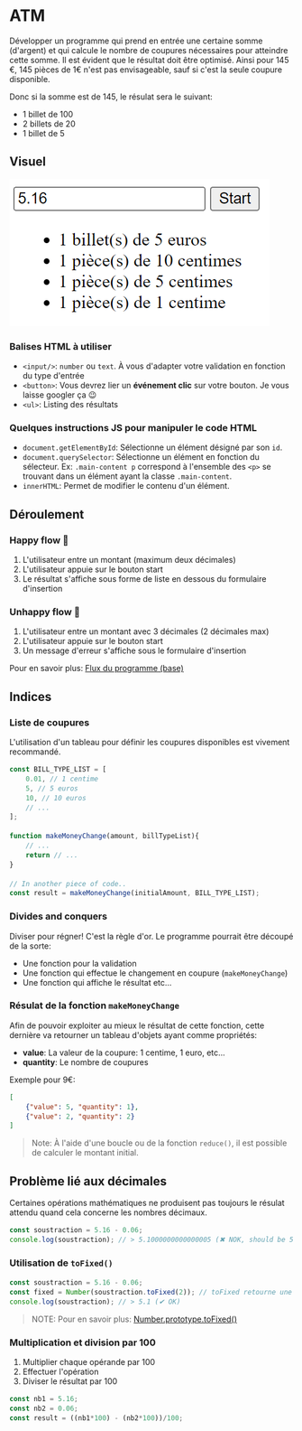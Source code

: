 # ATM

Développer un programme qui prend en entrée une certaine somme (d'argent) et qui calcule le nombre de coupures nécessaires pour atteindre cette somme.
Il est évident que le résultat doit être optimisé. Ainsi pour 145 €, 145 pièces de 1€ n'est pas envisageable, sauf si c'est la seule coupure disponible.

Donc si la somme est de 145, le résulat sera le suivant:
- 1 billet de 100
- 2 billets de 20
- 1 billet de 5

## Visuel

![](./screen.png)

### Balises HTML à utiliser

- `<input/>`: `number` ou `text`. À vous d'adapter votre validation en fonction du type d'entrée
- `<button>`: Vous devrez lier un **événement clic** sur votre bouton. Je vous laisse googler ça 😉
- `<ul>`: Listing des résultats

### Quelques instructions JS pour manipuler le code HTML

- `document.getElementById`: Sélectionne un élément désigné par son `id`.
- `document.querySelector`: Sélectionne un élément en fonction du sélecteur. Ex: `.main-content p` correspond à l'ensemble des `<p>` se trouvant dans un élément ayant la classe `.main-content`.
- `innerHTML`: Permet de modifier le contenu d'un élément.

## Déroulement

### Happy flow 🙂

1. L'utilisateur entre un montant (maximum deux décimales)
2. L'utilisateur appuie sur le bouton start
3. Le résultat s'affiche sous forme de liste en dessous du formulaire d'insertion

### Unhappy flow 🙁

1. L'utilisateur entre un montant avec 3 décimales (2 décimales max)
2. L'utilisateur appuie sur le bouton start
3. Un message d'erreur s'affiche sous le formulaire d'insertion

Pour en savoir plus: [Flux du programme (base)](./flow.mmd)

## Indices

### Liste de coupures

L'utilisation d'un tableau pour définir les coupures disponibles est vivement recommandé.

```js
const BILL_TYPE_LIST = [
    0.01, // 1 centime
    5, // 5 euros
    10, // 10 euros
    // ...
];

function makeMoneyChange(amount, billTypeList){
    // ...
    return // ...
}

// In another piece of code..
const result = makeMoneyChange(initialAmount, BILL_TYPE_LIST);
```

### Divides and conquers

Diviser pour régner! C'est la règle d'or. Le programme pourrait être découpé de la sorte:

- Une fonction pour la validation
- Une fonction qui effectue le changement en coupure (`makeMoneyChange`)
- Une fonction qui affiche le résultat etc...

### Résulat de la fonction `makeMoneyChange`

Afin de pouvoir exploiter au mieux le résultat de cette fonction, cette dernière va retourner un tableau d'objets ayant comme propriétés:
- **value**: La valeur de la coupure: 1 centime, 1 euro, etc...
- **quantity**: Le nombre de coupures

Exemple pour 9€:
```json
[
    {"value": 5, "quantity": 1},
    {"value": 2, "quantity": 2}
]
```
> Note: À l'aide d'une boucle ou de la fonction `reduce()`, il est possible de calculer le montant initial.

## Problème lié aux décimales

Certaines opérations mathématiques ne produisent pas toujours le résulat attendu quand cela concerne les nombres décimaux.

```js
const soustraction = 5.16 - 0.06;
console.log(soustraction); // > 5.1000000000000005 (✖ NOK, should be 5.1)
```

### Utilisation de `toFixed()`

```js
const soustraction = 5.16 - 0.06;
const fixed = Number(soustraction.toFixed(2)); // toFixed retourne une chaîne de caractère: '5.10'. L'argument 2 détermine le nombre de chiffres après la virgule (le point)
console.log(soustraction); // > 5.1 (✔ OK)
```

> NOTE: Pour en savoir plus: [Number.prototype.toFixed()](https://developer.mozilla.org/en-US/docs/Web/JavaScript/Reference/Global_Objects/Number/toFixed)

### Multiplication et division par 100

1. Multiplier chaque opérande par 100
2. Effectuer l'opération
3. Diviser le résultat par 100

```js
const nb1 = 5.16;
const nb2 = 0.06;
const result = ((nb1*100) - (nb2*100))/100;
```